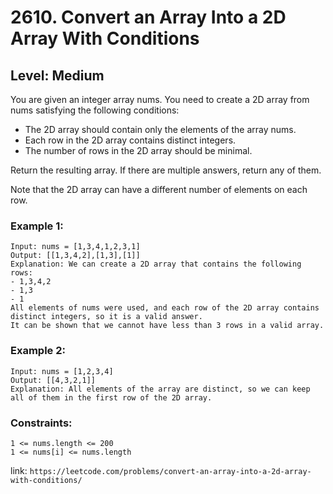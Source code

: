 # 2610. Convert an Array Into a 2D Array With Conditions #

## Level: Medium ##

You are given an integer array nums. You need to create a 2D array from nums satisfying the following conditions:

- The 2D array should contain only the elements of the array nums.
- Each row in the 2D array contains distinct integers.
- The number of rows in the 2D array should be minimal.

Return the resulting array. If there are multiple answers, return any of them.

Note that the 2D array can have a different number of elements on each row.

### Example 1: ###
```
Input: nums = [1,3,4,1,2,3,1]
Output: [[1,3,4,2],[1,3],[1]]
Explanation: We can create a 2D array that contains the following rows:
- 1,3,4,2
- 1,3
- 1
All elements of nums were used, and each row of the 2D array contains distinct integers, so it is a valid answer.
It can be shown that we cannot have less than 3 rows in a valid array.
```
### Example 2: ###
```
Input: nums = [1,2,3,4]
Output: [[4,3,2,1]]
Explanation: All elements of the array are distinct, so we can keep all of them in the first row of the 2D array.
```

### Constraints: ###
```
1 <= nums.length <= 200
1 <= nums[i] <= nums.length
```

link: `https://leetcode.com/problems/convert-an-array-into-a-2d-array-with-conditions/`